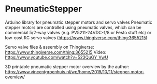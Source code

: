 # PneumaticStepper
Arduino library for pneumatic stepper motors and servo valves
Pneumatic stepper motors are controlled using pneumatic valves, which can be commercial 5/2-way valves (e.g. PV5211-24VDC-1/8 or Festo stuff etc) or low-cost RC servo valves (https://www.thingiverse.com/thing:3655215)

Servo valve files & assembly on Thingiverse: https://www.thingiverse.com/thing:3655215
Video: https://www.youtube.com/watch?v=523QuGY_VwU

3D printable pneumatic stepper motor overview by the author: https://www.vincentgroenhuis.nl/wp/home/2019/10/11/stepper-motor-overview/
